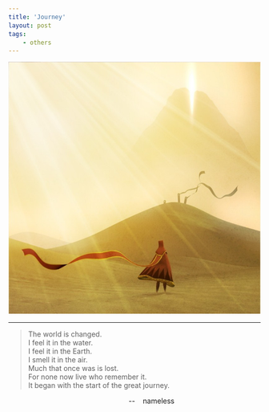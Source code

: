 ```yaml
---
title: 'Journey'
layout: post
tags:
    - others
---
```


![Journey](/media/files/2014/08/25/Journey.jpg)

---

> The world is changed.  
> I feel it in the water.  
> I feel it in the Earth.  
> I smell it in the air.  
> Much that once was is lost.   
> For none now live who remember it.  
> It began with the start of the great journey. 


&nbsp;&nbsp;&nbsp;&nbsp;&nbsp;&nbsp;&nbsp;&nbsp;&nbsp;&nbsp;&nbsp;&nbsp;&nbsp;&nbsp;&nbsp;&nbsp;&nbsp;&nbsp;&nbsp;&nbsp;&nbsp;&nbsp;&nbsp;&nbsp;&nbsp;&nbsp;&nbsp;&nbsp;&nbsp;&nbsp;&nbsp;&nbsp;&nbsp;&nbsp;&nbsp;&nbsp;&nbsp;&nbsp;&nbsp;&nbsp;&nbsp;&nbsp;&nbsp;&nbsp;&nbsp;&nbsp;&nbsp;&nbsp;&nbsp;&nbsp;&nbsp;&nbsp;&nbsp;&nbsp;&nbsp;&nbsp;&nbsp;&nbsp;&nbsp;&nbsp;&nbsp;-- &nbsp;&nbsp;&nbsp;nameless